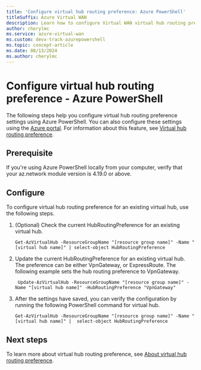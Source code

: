```yaml
---
title: 'Configure virtual hub routing preference: Azure PowerShell'
titleSuffix: Azure Virtual WAN
description: Learn how to configure Virtual WAN virtual hub routing preference using Azure PowerShell.
author: cherylmc
ms.service: azure-virtual-wan
ms.custom: devx-track-azurepowershell
ms.topic: concept-article
ms.date: 08/13/2024
ms.author: cherylmc
---
```

# Configure virtual hub routing preference - Azure PowerShell

The following steps help you configure virtual hub routing preference settings using Azure PowerShell. You can also configure these settings using the [Azure portal](howto-virtual-hub-routing-preference.md). For information about this feature, see [Virtual hub routing preference](about-virtual-hub-routing-preference.md).

## Prerequisite

If you're using Azure PowerShell locally from your computer, verify that your az.network module version is 4.19.0 or above.

## Configure

To configure virtual hub routing preference for an existing virtual hub, use the following steps.

1. (Optional) Check the current HubRoutingPreference for an existing virtual hub.

   ```azurepowershell-interactive
   Get-AzVirtualHub -ResourceGroupName "[resource group name]" -Name "[virtual hub name]" | select-object HubRoutingPreference
   ```

1. Update the current HubRoutingPreference for an existing virtual hub. The preference can be either VpnGateway, or ExpressRoute. The following example sets the hub routing preference to VpnGateway. 

   ```azurepowershell-interactive
    Update-AzVirtualHub -ResourceGroupName "[resource group name]" -Name "[virtual hub name]" -HubRoutingPreference "VpnGateway"
   ```

1. After the settings have saved, you can verify the configuration by running the following PowerShell command for virtual hub.

   ```azurepowershell-interactive
   Get-AzVirtualHub -ResourceGroupName "[resource group name]" -Name "[virtual hub name]" |  select-object HubRoutingPreference
   ```

## Next steps

To learn more about virtual hub routing preference, see [About virtual hub routing preference](about-virtual-hub-routing-preference.md).
